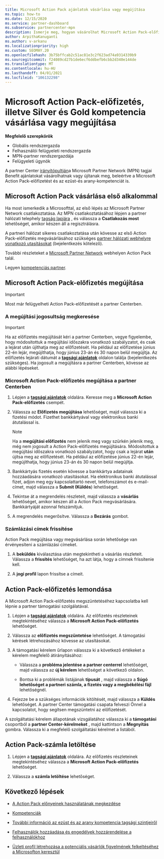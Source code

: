 ```yaml
---
title: Microsoft Action Pack ajánlatok vásárlása vagy megújítása
ms.topic: how-to
ms.date: 12/15/2020
ms.service: partner-dashboard
ms.subservice: partnercenter-mpn
description: Ismerje meg, hogyan vásárolhat Microsoft Action Pack-előfizetést, és hogyan kezdheti el Action Pack előnyeit. Azt is megtudhatja, hogyan újíthatja meg, vonhatja vissza, tekintheti meg a számlát, és így tovább.
author: ArpithaKanuganti
ms.author: v-arkanu
ms.localizationpriority: high
ms.custom: SEOMAY.20
ms.openlocfilehash: 3b75bffcab2c51ac81e3c2f623ad74a9314339b9
ms.sourcegitcommit: f24089cd27b1de6ecf6ddbefb6cbb2d340e144de
ms.translationtype: MT
ms.contentlocale: hu-HU
ms.lasthandoff: 04/01/2021
ms.locfileid: "106132298"
---
```

# <a name="buy-or-renew-a-microsoft-action-pack-subscription-or-silver-and-gold-competencies"></a>Microsoft Action Pack-előfizetés, illetve Silver és Gold kompetencia vásárlása vagy megújítása


**Megfelelő szerepkörök**

- Globális rendszergazda
- Felhasználói felügyeleti rendszergazda
- MPN-partner rendszergazdája
- Felügyeleti ügynök


A partner Center [irányítópultján](https://partner.microsoft.com/dashboard)a Microsoft Partner Network (MPN) tagjai Benefit ajánlatokat vásárolhatnak vagy újítanak meg, beleértve a Microsoft Action Pack-előfizetést és az ezüst-és arany-kompetenciát is.

## <a name="buy-microsoft-action-pack-for-the-first-time"></a>Microsoft Action Pack vásárlása első alkalommal

Ha most ismerkedik a Microsofttal, az első lépés az Microsoft Partner Network csatlakoztatása. Az MPN csatlakoztatásához lépjen a partner hálózati telephely [tagság lapjára](https://partner.microsoft.com/membership) , és válassza a **Csatlakozás most** lehetőséget, amikor készen áll a regisztrálásra.

A partneri hálózat sikeres csatlakoztatása után kövesse az első Action Pack-előfizetés megvásárlásához szükséges [partner hálózati webhelyre vonatkozó utasításokat](https://partner.microsoft.com/membership/action-pack) (bejelentkezés kötelező). 

További részleteket a [Microsoft Partner Network](https://partner.microsoft.com/membership/internal-use-software#simple-tab-content-3) webhelyen Action Pack talál.

Legyen [kompetenciás partner](https://partner.microsoft.com/membership/competencies). 

## <a name="renew-a-microsoft-action-pack-subscription"></a>Microsoft Action Pack-előfizetés megújítása

>[!IMPORTANT]
>Most már felügyelheti Action Pack-előfizetését a partner Centerben.

### <a name="check-your-renewal-eligibility"></a>A megújítási jogosultság megkeresése

>[!IMPORTANT]
>Ha az előfizetés megújítását kéri a partner Centerben, vegye figyelembe, hogy módosítottuk a megújítási időszakra vonatkozó szabályzatot, és csak a lejárat után újíthatja meg az előfizetését. Ha például az előfizetése június 22-én lejár, megújíthatja, hogy június 23-án és 30 napon belül megújítja.
>Az előfizetés lejárati dátumát a [**tagsági ajánlatok**](https://partnercenter.microsoft.com/pcv/partnership/offers) oldalon találja (bejelentkezés szükséges). Ha jogosult a megújításra a partner Centerben, kövesse az alábbi lépéseket.  

### <a name="to-renew-a-microsoft-action-pack-subscription-in-the-partner-center"></a>Microsoft Action Pack-előfizetés megújítása a partner Centerben

1. Lépjen a [**tagsági ajánlatok**](https://partnercenter.microsoft.com/pcv/partnership/offers) oldalára. Keresse meg a **Microsoft Action Pack-előfizetés** csempét.  

2. Válassza az **Előfizetés megújítása** lehetőséget, majd válassza ki a fizetési módot. Fizethet bankkártyával vagy elektronikus banki átutalással is.

    >[!NOTE]
    >Ha a **megújítási előfizetés** nem jelenik meg vagy szürkén jelenik meg, még nem jogosult a Action Pack-előfizetés megújítására. Módosítottuk a megújítási időszakra vonatkozó szabályzatot, hogy csak a lejárat **után** újítsa meg az előfizetését. Ha például az előfizetése június 22-én lejár, megújíthatja, hogy június 23-án és 30 napon belül megújítja.  

3. Bankkártyás fizetés esetén kövesse a bankkártya adatainak hozzáadására vonatkozó utasításokat. Ha elektronikus banki átutalással fizet, adjon meg egy kapcsolattartó nevet, telefonszámot és e-mail-címet, majd válassza a **Submit (Küldés**) lehetőséget.

4. Tekintse át a megrendelés részleteit, majd válassza a **vásárlás** lehetőséget, amikor készen áll a Action Pack megvásárlására. Bankkártyáját azonnal felszámítjuk.

5. A megrendelés megerősítve. Válassza a **Bezárás** gombot.

### <a name="update-your-bill-to-address"></a>Számlázási címek frissítése

Action Pack megújítása vagy megvásárlása során lehetősége van érvényesíteni a számlázási címeket.

 1. A **beküldés** kiválasztása után megtekintheti a vásárlás részleteit. Válassza a **frissítés** lehetőséget, ha azt látja, hogy a címnek frissítenie kell.
  
 1. A **jogi profil** lapon frissítse a címeit.

## <a name="cancel-your-action-pack-subscription"></a>Action Pack-előfizetés lemondása

A Microsoft Action Pack-előfizetés megszüntetéséhez kapcsolatba kell lépnie a partner támogatási szolgálatával.

1. Lépjen a [**tagsági ajánlatok**](https://partnercenter.microsoft.com/pcv/partnership/offers) oldalára. Az előfizetés részleteinek megtekintéséhez válassza a **Microsoft Action Pack-előfizetés** lehetőséget. 

3. Válassza az **előfizetés megszüntetése** lehetőséget. A támogatási kérések létrehozásához kövesse az utasításokat. 

4. A támogatási kérelem űrlapon válassza ki a következő értékeket a kérelem megfelelő átirányításához:

    -  Válassza a **probléma jelentése a partner centerrel** lehetőséget, majd válassza az **új kérelem** lehetőséget a következő oldalon.

    -  Bontsa ki a problémák listájának **típusát** , majd válassza a **Súgó lehetőséget a partneri számla, a fizetés vagy a megbékélési fájl** lehetőségnél. 

5. Fejezze be a szükséges információk kitöltését, majd válassza a **Küldés** lehetőséget. A partner Center támogatási csapata felveszi Önnel a kapcsolatot, hogy segítsen megszüntetni az előfizetését.

A szolgáltatási kérelem állapotának vizsgálatához válassza ki a **támogatási** csoportból a **partner Center-kérelmeket** , majd kattintson a **Megnyitás** gombra. Válassza ki a megfelelő szolgáltatási kérelmet a listából.  

## <a name="download-your-action-pack-invoice"></a>Action Pack-számla letöltése

1. Lépjen a [**tagsági ajánlatok**](https://partnercenter.microsoft.com/pcv/partnership/offers) oldalára. Az előfizetés részleteinek megtekintéséhez válassza a **Microsoft Action Pack-előfizetés** lehetőséget. 

3. Válassza a **számla letöltése** lehetőséget.
 
## <a name="next-steps"></a>Következő lépések

-   [A Action Pack előnyeinek használatának megkezdése](manage-your-partner-network-benefits.md)

-   [Kompetenciák](learn-about-competencies.md)

-   [További információ az ezüst és az arany kompetencia tagsági szintjeiről](https://partner.microsoft.com/membership/internal-use-software#simple-tab-content-2)

-   [Felhasználók hozzáadása és engedélyek hozzárendelése a felhasználókhoz](create-user-accounts-and-set-permissions.md)

-   [Üzleti profil létrehozása a potenciális vásárlók figyelmének felkeltéséhez a Microsofton keresztül](create-a-marketing-profile.md)
